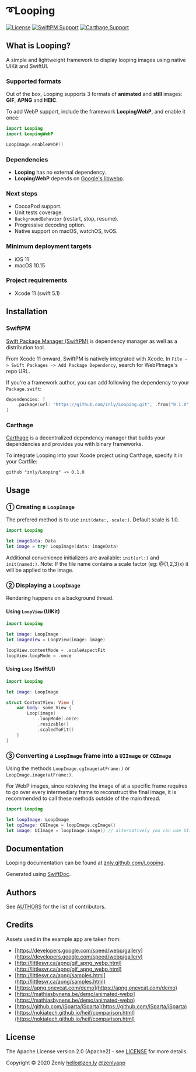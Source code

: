 # ➰Looping

[![License](https://img.shields.io/badge/License-Apache%202.0-blue.svg)](https://opensource.org/licenses/Apache-2.0)
[![SwiftPM Support](https://img.shields.io/badge/SwiftPM-compatible-brightgreen.svg)](https://swift.org/package-manager/)
[![Carthage Support](https://img.shields.io/badge/Carthage-compatible-brightgreen.svg)](https://github.com/Carthage/Carthage)

## What is Looping?

A simple and lightweight framework to display looping images using native UIKit and SwiftUI.

### Supported formats

Out of the box, Looping supports 3 formats of __animated__ and __still__ images: **GIF**, **APNG** and **HEIC**.

To add WebP support, include the framework **LoopingWebP**, and enable it once:

```swift
import Looping
import LoopingWebP

LoopImage.enableWebP()
```

### Dependencies

+ **Looping** has no external dependency.
+ **LoopingWebP** depends on [Google's libwebp](https://github.com/webmproject/libwebp/releases/tag/v1.1.0).

### Next steps

+ CocoaPod support.
+ Unit tests coverage.
+ `BackgroundBehavior` (restart, stop, resume).
+ Progressive decoding option.
+ Native support on macOS, watchOS, tvOS.

### Minimum deployment targets

+ iOS 11
+ macOS 10.15

### Project requirements

+ Xcode 11 (swift 5.1)

## Installation

### SwiftPM

[Swift Package Manager (SwiftPM)](https://swift.org/package-manager/) is dependency manager as well as a distribution tool.

From Xcode 11 onward, SwiftPM is natively integrated with Xcode. In `File -> Swift Packages -> Add Package Dependency`, search for WebPImage's repo URL.

If you're a framework author, you can add following the dependency to your `Package.swift`:
```swift
dependencies: [
    .package(url: "https://github.com/znly/Looping.git", .from("0.1.0"))
]
```

### Carthage

[Carthage](https://github.com/Carthage/Carthage) is a decentralized dependency manager that builds your dependencies and provides you with binary frameworks.

To integrate Looping into your Xcode project using Carthage, specify it in your Cartfile:
```
github "znly/Looping" ~> 0.1.0
```

## Usage

### ① Creating a `LoopImage`

The prefered method is to use `init(data:, scale:)`. Default scale is 1.0.
```swift
import Looping

let imageData: Data
let image = try? LoopImage(data: imageData)
```

Additional convenience initializers are available: `init(url:)` and  `init(named:)`.
Note: If the file name contains a scale factor (eg: @{1,2,3}x) it will be applied to the image.

### ② Displaying a `LoopImage`

Rendering happens on a background thread. 

#### Using `LoopView` (UIKit)

```swift
import Looping

let image: LoopImage
let imageView = LoopView(image: image)

loopView.contentMode = .scaleAspectFit
loopView.loopMode = .once
```

#### Using `Loop` (SwiftUI)

```swift
import Looping

let image: LoopImage

struct ContentView: View {
    var body: some View {
        Loop(image)
            .loopMode(.once)
            .resizable()
            .scaledToFit()
    }
}
```

### ③ Converting a `LoopImage` frame into a `UIImage` or `CGImage`

Using the methods `LoopImage.cgImage(atFrame:)` or  `LoopImage.image(atFrame:)`.

 For WebP images, since retrieving the image of at a specific frame requires to go over every intermediary frame to reconstruct the final image, it is recommended to call these methods outside of the main thread. 

```swift
import Looping

let loopImage: LoopImage
let cgImage: CGImage = loopImage.cgImage()
let image: UIImage = loopImage.image() // alternatively you can use UIImage(loopImage: loopImage)
```

## Documentation

Looping documentation can be found at [znly.github.com/Looping](https://znly.github.com/Looping).

Generated using [SwiftDoc](https://github.com/SwiftDocOrg/swift-doc/releases/tag/1.0.0-beta.3).

## Authors
See [AUTHORS](./AUTHORS) for the list of contributors.

## Credits
Assets used in the example app are taken from:
+ [https://developers.google.com/speed/webp/gallery](https://developers.google.com/speed/webp/gallery)
+ [http://littlesvr.ca/apng/gif_apng_webp.html](http://littlesvr.ca/apng/gif_apng_webp.html)
+ [http://littlesvr.ca/apng/samples.html](http://littlesvr.ca/apng/samples.html)
+ [https://apng.onevcat.com/demo](https://apng.onevcat.com/demo)
+ [https://mathiasbynens.be/demo/animated-webp](https://mathiasbynens.be/demo/animated-webp)
+ [https://github.com/iSparta/iSparta](https://github.com/iSparta/iSparta)
+ [https://nokiatech.github.io/heif/comparison.html](https://nokiatech.github.io/heif/comparison.html)

## License
The Apache License version 2.0 (Apache2) - see [LICENSE](./LICENSE) for more details.

Copyright © 2020 Zenly <hello@zen.ly> [@zenlyapp](https://twitter.com/zenlyapp)
